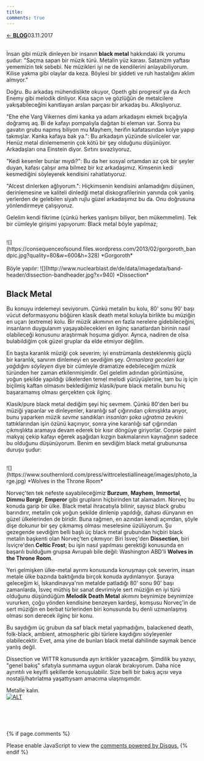```yaml
---
title:
comments: true
---
```

<a href="../index.html">&#8592; **BLOG**</a><p2>03.11.2017</p2><br><br>
<html><head>
	<link rel="stylesheet" type="text/css" href="../markdownStyle.css">
	<link rel="icon" href="../coloricon.png">
	<link rel="stylesheet" href="../tomorrow-night.css">
	<script src="../highlight.pack.js"></script><script>hljs.initHighlightingOnLoad();</script>
</head></html>

İnsan gibi müzik dinleyen bir insanın **black metal** hakkındaki ilk yorumu şudur: "Saçma sapan bir müzik türü. Metalin yüz karası. Satanizm yaftası yememizin tek sebebi. Ne müzikleri iyi ne de kendilerini anlayabiliyorum. Kilise yakma gibi olaylar da keza. Böylesi bir şiddeti ve ruh hastalığını aklım almıyor."

Doğru. Bu arkadaş mühendislikte okuyor, Opeth gibi progresif ya da Arch Enemy gibi melodik dinliyor. Kısa saçın ve gözlüğün de metalcilere yakışabileceğini kanıtlayan arslan parçası bir arkadaş bu. Alkışlıyoruz.

"Ehe ehe Varg Vikernes dimi kanka ya adam arkadaşını ekmek bıçağıyla doğramış aq. Bi de kafayı pompalıyla dağıtan bi eleman var. Sonra bu gavatın grubu napmış biliyon mu Mayhem, herifin kafatasından kolye yapıp takmışlar. Kanka kafaya bak ya.": Bu arkadaşın yüzünde sivilceler var. Henüz metal dinlememenin çok kötü bir şey olduğunu düşünüyor. Arkadaşları ona Einstein diyor. Sırtını sıvazlıyoruz.

"Kedi kesenler bunlar mıydı?": Bu da her sosyal ortamdan az çok bir şeyler duyan, kafası çalışır ama bilmez bir kız arkadaşımız. Kimsenin kedi kesmediğini söyleyerek kendisini rahatlatıyoruz.

"Alcest dinlerken ağlıyorum.": Hiçkimsenin kendisini anlamadığını düşünen, derinlemesine ve kaliteli dinledği metal diskografilerinin yanında çok yanlış yerlerden de gelebilen siyah rujlu güzel arkadaşımız bu da. Onu doğrusuna yönlendirmeye çalışıyoruz.

Gelelim kendi fikrime (çünkü herkes yanlışını biliyor, ben mükemmelim). Tek bir cümleyle girişimi yapıyorum: Black metal böyle yapılmaz;

<br>
![](https://consequenceofsound.files.wordpress.com/2013/02/gorgoroth_bandpic.jpg?quality=80&w=600&h=328)
*Gorgoroth* 
<br>

<br>
Böyle yapılır: ![](http://www.nuclearblast.de/de/data/imagedata/band-header/dissection-bandheader.jpg?x=940)
*Dissection*
<br>

## Black Metal

Bu konuyu irdelemeyi seviyorum. Çünkü metalin bu kolu, 80' sonu 90' başı vücut deformasyonu böğüren klasik death metal koluyla birlikte bu müziğin en uçarı (extreme) kolu. Bir müzik akımının en fazla nerelere gidebileceğini, insanların duygulanım yaşayabilecekleri en ilginç sanatlardan birinin nasıl olabileceği konusunu araştırmak hoşuma gidiyor. Ayrıca, nadiren de olsa bulabildiğim çok güzel gruplar da elde etmiyor değilim.

En başta karanlık müziği çok severim; iyi enstrümanla desteklenmiş güçlü bir karanlık, sanırım dinlemeyi en sevdiğim şey. *Ormanlara geceleri kar yağdığını söyleyen* diye bir cümleyle dramatize edebileceğim müzik türünden her zaman etkilenmişimdir. Gel gelelim adından görüntüsüne, yoğun şekilde yapıldığı ülkelerden temel melodi yürüyüşlerine, tam bu iş için biçilmiş kaftan olmasını beklediğimiz klasik/pure black metalin bunu hiç başaramamış olması gerçekten çok ilginç.

Klasik/pure black metal dediğim şeyi hiç sevmem. Çünkü 80'den beri bu müziği yapanlar ve dinleyenler, karanlığı saf çığırından çıkmışlıkta arıyor, bunu yaparken *müzik sevme* sandıkları *insanları şoka uğratma* zevkini tattıklarından işin özünü kaçırıyor, sonra yine karanlığı saf çığırından çıkmışlıkta aramaya devam ederek bir kısır döngüye giriyorlar. Corpse paint makyaj çekip kafayı eğerek aşağıdan kızgın bakmalarının kaynağının sadece bu olduğunu düşünüyorum. Benim en sevdiğim black metal grubununsa duruşu şudur: 

<br>
![](https://www.southernlord.com/press/wittrcelestiallineage/images/photo_large.jpg)
*Wolves in the Throne Room*
<br>

Norveç'ten tek nefeste sayabileceğimiz **Burzum**, **Mayhem**, **Immortal**, **Dimmu Borgir**, **Emperor** gibi grupların hiçbirinden tat alamadım. Norveç bu konuda garip bir ülke. Black metal ihracatıyla bilinir, sayısız black grubu barındırır, metalin çok yoğun şekilde dinlenip yapıldığı, dahası dünyanın en güzel ülkelerinden de biridir. Buna rağmen, en azından kendi açımdan, şöyle dişe dokunur bir şey çıkmamış olması meselesine üzülüyorum. Şu gezegende sevdiğim belli başlı üç black metal grubundan hiçbiri black metalin başkenti olan Norveç'ten çıkmıyor: Biri İsveç'den **Dissection**, biri İsviçre'den **Celtic Frost**; bu işin nasıl yapılması gerektiği konusunda en başarılı bulduğum grupsa Avrupalı bile değil: Washington ABD'li **Wolves in the Throne Room**.

Yeri gelmişken ülke-metal ayrımı konusunda konuşmayı çok severim, insan metale ülke bazında baktığında birçok konuda aydınlanıyor. Şuraya geleceğim ki, İskandinavya'nın metalde patladığı 80' sonu 90' başı zamanlarda, İsveç müthiş bir sanat devrimiyle sert müziğin en iyi türü olduğunu düşündüğüm **Melodik Death Metal** akımını beynimize beynimize vururken, çoğu yönden kendisine benzeyen kardeşi, komşusu Norveç'in de sert müziğin en berbat türlerinden biri konusunda bu denli uzmanlaşmış olması son derecek ilginç bir konu. 

Bu saydığım üç grubun da saf black metal yapmadığını, balackened death, folk-black, ambient, atmospheric gibi türlere kaydığını söyleyenler olabilecektir. Evet, ama yine de bunları black metal dahilinde saymak bence yanlış değil.

Dissection ve WITTR konusunda ayrı kritikler yazacağım. Şimdilik bu yazıyı, "genel bakış" sıfatıyla sunmama uygun olarak bırakıyorum. Daha nice ayrıntılı ve keyifli şekillerde konuşulabilir. Size belli bir bakış açısı veya nostalji/hatırlatma yaşattıysam amacıma ulaşmışımdır.

Metalle kalın.  
[![ALT](https://img.youtube.com/vi/yTnfzWehaGg/0.jpg)](https://www.youtube.com/watch?v=yTnfzWehaGg) 

<br><br><br>
<script id="dsq-count-scr" src="//caglayandemirci-github-io.disqus.com/count.js" async></script>
<a href="http://foo.com/bar.html#disqus_thread"></a>
{% if page.comments %}
<div id="disqus_thread"></div>
<script>
/**
*  RECOMMENDED CONFIGURATION VARIABLES: EDIT AND UNCOMMENT THE SECTION BELOW TO INSERT DYNAMIC VALUES FROM YOUR PLATFORM OR CMS.
*  LEARN WHY DEFINING THESE VARIABLES IS IMPORTANT: https://disqus.com/admin/universalcode/#configuration-variables*/
/*
var disqus_config = function () {
this.page.url = PAGE_URL;  // Replace PAGE_URL with your page's canonical URL variable
this.page.identifier = PAGE_IDENTIFIER; // Replace PAGE_IDENTIFIER with your page's unique identifier variable
};
*/
(function() { // DON'T EDIT BELOW THIS LINE
var d = document, s = d.createElement('script');
s.src = 'https://caglayandemirci-github-io.disqus.com/embed.js';
s.setAttribute('data-timestamp', +new Date());
(d.head || d.body).appendChild(s);
})();
</script>
<noscript>Please enable JavaScript to view the <a href="https://disqus.com/?ref_noscript">comments powered by Disqus.</a></noscript>                       
{% endif %} 
<br>